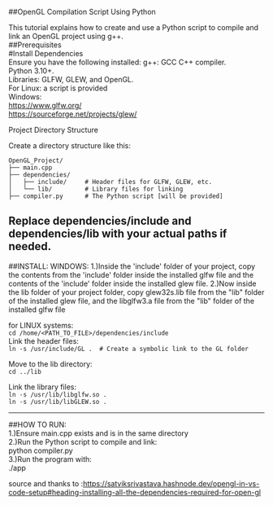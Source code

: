 ##OpenGL Compilation Script Using Python

This tutorial explains how to create and use a Python script to compile and link an OpenGL project using g++.  
##Prerequisites  
#Install Dependencies  
Ensure you have the following installed:
    g++: GCC C++ compiler.  
    Python 3.10+.  
    Libraries: GLFW, GLEW, and OpenGL.  
For Linux: a script is provided  
Windows:  
https://www.glfw.org/  
https://sourceforge.net/projects/glew/  
  
Project Directory Structure  
  
Create a directory structure like this:  
```
OpenGL_Project/
├── main.cpp
├── dependencies/
│   ├── include/     # Header files for GLFW, GLEW, etc.
│   └── lib/         # Library files for linking
├── compiler.py      # The Python script [will be provided]
```

Replace dependencies/include and dependencies/lib with your actual paths if needed.
--------------------------------------------------------------------------------------------
##INSTALL:
WINDOWS:
1.)Inside the 'include' folder of your project, 
copy the contents from the 'include' folder inside the installed glfw file
and the contents of the 'include' folder inside the installed glew file.
2.)Now inside the lib folder of your project folder,
copy glew32s.lib file from the "lib" folder of the installed glew file,
and the libglfw3.a file from the "lib" folder of the installed glfw file

for LINUX systems:  
```cd /home/<PATH_TO_FILE>/dependencies/include```  
Link the header files:  
```ln -s /usr/include/GL .  # Create a symbolic link to the GL folder```  
  
Move to the lib directory:  
```cd ../lib```  

Link the library files:  
```ln -s /usr/lib/libglfw.so .```  
```ln -s /usr/lib/libGLEW.so .```  
  
  
--------------------------------------------------------------------------------------------  
##HOW TO RUN:  
1.)Ensure main.cpp exists and is in the same directory  
2.)Run the Python script to compile and link:  
python compiler.py  
3.)Run the program with:  
./app  
  
  
source and thanks to :https://satviksrivastava.hashnode.dev/opengl-in-vs-code-setup#heading-installing-all-the-dependencies-required-for-open-gl  
